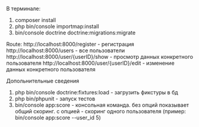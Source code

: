 В терминале:
1. composer install
2. php bin/console importmap:install
3. bin/console doctrine doctrine:migrations:migrate 

Route:
http://localhost:8000/register - регистрация
http://localhost:8000/users - все пользователи
http://localhost:8000/user/{userID}/show - просмотр данных конкретного пользователя
http://localhost:8000/user/{userID}/edit - изменение данных конкретного пользователя

Допольнительные сведения
1. php bin/console doctrine:fixtures:load - загрузить фикстуры в бд
2. php bin/phpunit - запуск тестов
3. bin/console app:score - консольная команда. без опций показывает общий скоринг. с опцией - скоринг одного пользователя (пример: bin/console app:score --user_id 5)


